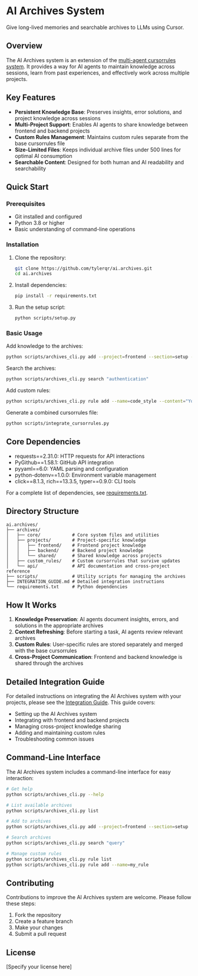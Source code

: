 # AI Archives System

Give long-lived memories and searchable archives to LLMs using Cursor.

## Overview

The AI Archives system is an extension of the [multi-agent cursorrules system](https://github.com/grapeot/devin.cursorrules/tree/multi-agent). It provides a way for AI agents to maintain knowledge across sessions, learn from past experiences, and effectively work across multiple projects.

## Key Features

- **Persistent Knowledge Base**: Preserves insights, error solutions, and project knowledge across sessions
- **Multi-Project Support**: Enables AI agents to share knowledge between frontend and backend projects
- **Custom Rules Management**: Maintains custom rules separate from the base cursorrules file
- **Size-Limited Files**: Keeps individual archive files under 500 lines for optimal AI consumption
- **Searchable Content**: Designed for both human and AI readability and searchability

## Quick Start

### Prerequisites

- Git installed and configured
- Python 3.8 or higher
- Basic understanding of command-line operations

### Installation

1. Clone the repository:
   ```bash
   git clone https://github.com/tylerqr/ai.archives.git
   cd ai.archives
   ```

2. Install dependencies:
   ```bash
   pip install -r requirements.txt
   ```

3. Run the setup script:
   ```bash
   python scripts/setup.py
   ```

### Basic Usage

Add knowledge to the archives:
```bash
python scripts/archives_cli.py add --project=frontend --section=setup --title="Project Setup" --content="Your knowledge here"
```

Search the archives:
```bash
python scripts/archives_cli.py search "authentication"
```

Add custom rules:
```bash
python scripts/archives_cli.py rule add --name=code_style --content="Your rule here"
```

Generate a combined cursorrules file:
```bash
python scripts/integrate_cursorrules.py
```

## Core Dependencies

- requests==2.31.0: HTTP requests for API interactions
- PyGithub==1.58.1: GitHub API integration
- pyyaml==6.0: YAML parsing and configuration
- python-dotenv==1.0.0: Environment variable management
- click==8.1.3, rich==13.3.5, typer==0.9.0: CLI tools

For a complete list of dependencies, see [requirements.txt](requirements.txt).

## Directory Structure

```
ai.archives/
├── archives/
│   ├── core/            # Core system files and utilities
│   ├── projects/        # Project-specific knowledge
│   │   ├── frontend/    # Frontend project knowledge
│   │   ├── backend/     # Backend project knowledge
│   │   └── shared/      # Shared knowledge across projects
│   ├── custom_rules/    # Custom cursorrules that survive updates
│   └── api/             # API documentation and cross-project reference
├── scripts/             # Utility scripts for managing the archives
├── INTEGRATION_GUIDE.md # Detailed integration instructions
└── requirements.txt     # Python dependencies
```

## How It Works

1. **Knowledge Preservation**: AI agents document insights, errors, and solutions in the appropriate archives
2. **Context Refreshing**: Before starting a task, AI agents review relevant archives
3. **Custom Rules**: User-specific rules are stored separately and merged with the base cursorrules
4. **Cross-Project Communication**: Frontend and backend knowledge is shared through the archives

## Detailed Integration Guide

For detailed instructions on integrating the AI Archives system with your projects, please see the [Integration Guide](INTEGRATION_GUIDE.md). This guide covers:

- Setting up the AI Archives system
- Integrating with frontend and backend projects
- Managing cross-project knowledge sharing
- Adding and maintaining custom rules
- Troubleshooting common issues

## Command-Line Interface

The AI Archives system includes a command-line interface for easy interaction:

```bash
# Get help
python scripts/archives_cli.py --help

# List available archives
python scripts/archives_cli.py list

# Add to archives
python scripts/archives_cli.py add --project=frontend --section=setup

# Search archives
python scripts/archives_cli.py search "query"

# Manage custom rules
python scripts/archives_cli.py rule list
python scripts/archives_cli.py rule add --name=my_rule
```

## Contributing

Contributions to improve the AI Archives system are welcome. Please follow these steps:

1. Fork the repository
2. Create a feature branch
3. Make your changes
4. Submit a pull request

## License

[Specify your license here]
